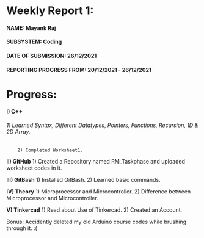 # Weekly Report 1:
#### NAME:  Mayank Raj
#### SUBSYSTEM:  Coding
#### DATE OF SUBMISSION:  26/12/2021
#### REPORTING PROGRESS FROM:  20/12/2021 - 26/12/2021

# Progress: 
**I) C++**
 ######       1) Learned Syntax, Different Datatypes, Pointers, Functions, Recursion, 1D & 2D Array.
        2) Completed Worksheet1.
      
**II) GitHub**
        1) Created a Repository named RM_Taskphase and uploaded worksheet codes in it.
        
**III) GitBash**
        1) Installed GitBash.
        2) Learned basic commands.
        
**IV) Theory**
        1) Microprocessor and Microcontroller.
        2) Difference between Microprocessor and Microcontroller.
        
**V) Tinkercad**
        1) Read about Use of Tinkercad.
        2) Created an Account.
        
Bonus: 
    Accidently deleted my old Arduino course codes while brushing through it. :(
